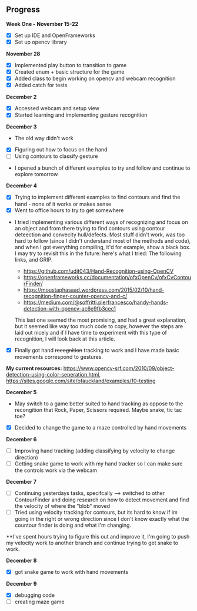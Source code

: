 
<h2>Progress</h2>

**Week One - November 15-22**
- [X] Set up IDE and OpenFrameworks
- [X] Set up opencv library

**November 28**
- [X] Implemented play button to transition to game
- [X] Created enum + basic structure for the game
- [X] Added class to begin working on opencv and webcam recognition
- [X] Added catch for tests

**December 2**
- [X] Accessed webcam and setup view
- [X] Started learning and implementing gesture recognition 

**December 3**
- The old way didn't work
- [X] Figuring out how to focus on the hand
- [ ] Using contours to classify gesture
- I opened a bunch of different examples to try and follow and continue to explore tomorrow. 

**December 4**
- [X] Trying to implement different examples to find contours and find the hand - none of it works or makes sense
- [X] Went to office hours to try to get somewhere
- I tried implementing various different ways of recognizing and focus on an object and from there trying to find contours using contour deteection and convecity hull/defects. Most stuff didn't work, was too hard to follow (since I didn't understand most of the methods and code), and when I got everything compiling, it'd for example, show a black box.
I may try to revisit this in the future: here's what I tried: The following links, and GRIP.
    - https://github.com/udit043/Hand-Recognition-using-OpenCV
    - https://openframeworks.cc/documentation/ofxOpenCv/ofxCvContourFinder/
    - https://moustaphasaad.wordpress.com/2015/02/10/hand-recognition-finger-counter-opencv-and-c/
    - https://medium.com/@soffritti.pierfrancesco/handy-hands-detection-with-opencv-ac6e9fb3cec1
    
    This last one seemed the most promising, and had a great explanation, but it seemed like way too much code to copy, however the steps are laid out nicely and if I have time to experiment with this type of recognition, I will look back at this article.
- [X] Finally got hand ~~recognition~~ tracking to work and I have made basic movements correspond to gestures.

**My current resources:** https://www.opencv-srf.com/2010/09/object-detection-using-color-seperation.html, https://sites.google.com/site/ofauckland/examples/10-testing

**December 5**
- May switch to a game better suited to hand tracking as oppose to the recongition that Rock, Paper, Scissors required. Maybe snake, tic tac toe?
- [X] Decided to change the game to a maze controlled by hand movements

**December 6**
- [ ] Improving hand tracking (adding classifying by velocity to change direction)
- [ ] Getting snake game to work with my hand tracker so I can make sure the controls work via the webcam

**December 7**
- [ ] Continuing yesterdays tasks, specifcally --> switched to other ContourFinder and doing research on how to detect movement and find the velocity of where the "blob" moved
- [ ] Tried using velocity tracking for contours, but its hard to know if im going in the right or wrong direction since I don't know exactly what the countour finder is doing and what I'm changing.

**I've spent hours trying to figure this out and improve it, I'm going to push my velocity work to another branch and continue trying to get snake to work.

**December 8**
-[X] got snake game to work with hand movements

**December 9**
-[X] debugging code
-[ ] creating maze game